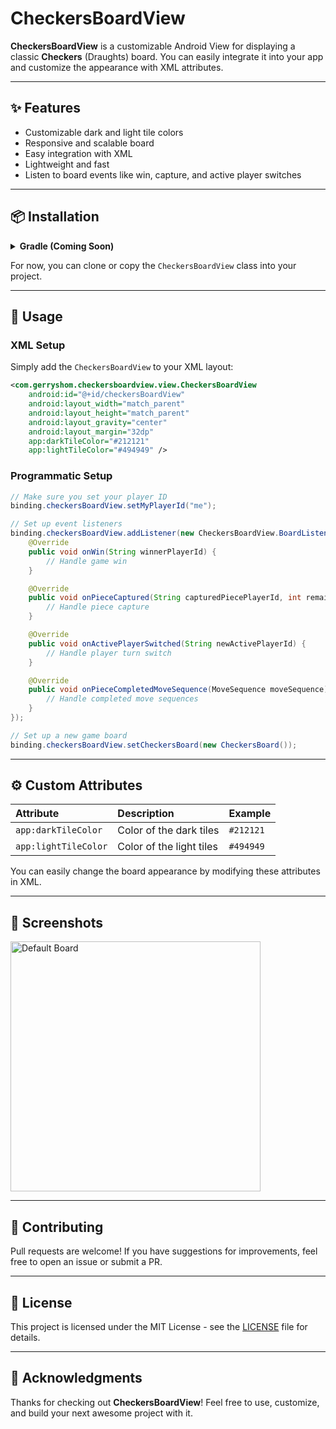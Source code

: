 # CheckersBoardView

**CheckersBoardView** is a customizable Android View for displaying a classic **Checkers** (Draughts) board.
You can easily integrate it into your app and customize the appearance with XML attributes.

---

## ✨ Features

- Customizable dark and light tile colors
- Responsive and scalable board
- Easy integration with XML
- Lightweight and fast
- Listen to board events like win, capture, and active player switches

---

## 📦 Installation

<details>
<summary><b>Gradle (Coming Soon)</b></summary>

```gradle
implementation 'com.gerryshom:checkersboardview:1.0.0'
```
</details>

For now, you can clone or copy the `CheckersBoardView` class into your project.

---

## 🚀 Usage

### XML Setup
Simply add the `CheckersBoardView` to your XML layout:

```xml
<com.gerryshom.checkersboardview.view.CheckersBoardView
    android:id="@+id/checkersBoardView"
    android:layout_width="match_parent"
    android:layout_height="match_parent"
    android:layout_gravity="center"
    android:layout_margin="32dp"
    app:darkTileColor="#212121"
    app:lightTileColor="#494949" />
```

### Programmatic Setup

```java
// Make sure you set your player ID
binding.checkersBoardView.setMyPlayerId("me");

// Set up event listeners
binding.checkersBoardView.addListener(new CheckersBoardView.BoardListener() {
    @Override
    public void onWin(String winnerPlayerId) {
        // Handle game win
    }

    @Override
    public void onPieceCaptured(String capturedPiecePlayerId, int remainingPieceCount) {
        // Handle piece capture
    }

    @Override
    public void onActivePlayerSwitched(String newActivePlayerId) {
        // Handle player turn switch
    }

    @Override
    public void onPieceCompletedMoveSequence(MoveSequence moveSequence) {
        // Handle completed move sequences
    }
});

// Set up a new game board
binding.checkersBoardView.setCheckersBoard(new CheckersBoard());
```

---

## ⚙️ Custom Attributes

| Attribute | Description | Example |
|:----------|:------------|:--------|
| `app:darkTileColor` | Color of the dark tiles | `#212121` |
| `app:lightTileColor` | Color of the light tiles | `#494949` |

You can easily change the board appearance by modifying these attributes in XML.

---

## 📸 Screenshots

<img src="assets/screenshot1.png" alt="Default Board" width="400"/>

---

## 🤝 Contributing

Pull requests are welcome!
If you have suggestions for improvements, feel free to open an issue or submit a PR.

---

## 📄 License

This project is licensed under the MIT License - see the [LICENSE](LICENSE) file for details.

---

## 🙏 Acknowledgments

Thanks for checking out **CheckersBoardView**!
Feel free to use, customize, and build your next awesome project with it.

